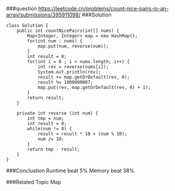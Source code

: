 ###question
https://leetcode.cn/problems/count-nice-pairs-in-an-array/submissions/395911098/
###Solution
```
class Solution {
    public int countNicePairs(int[] nums) {
        Map<Integer, Integer> map = new HashMap();
        for(int num : nums) {
            map.put(num, reverse(num));
        }
        int result = 0;
        for(int i = 0 ; i < nums.length; i++) {
            int rev = reverse(nums[i]);
            System.out.println(rev);
            result += map.getOrDefault(rev, 0);
            result %= 1000000007;
            map.put(rev, map.getOrDefault(rev, 0) + 1);
        }
        return result;
    }

    private int reverse (int num) {
        int tmp = num;
        int result = 0;
        while(num != 0) {
            result = result * 10 + (num % 10);
            num /= 10;
        }
        return tmp - result;
    }
}
```


###Conclustion
Runtime beat 5%
Memory beat 38%

###Related Topic
Map